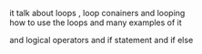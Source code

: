 it talk about loops  , loop conainers and looping  
how to use the loops  and many examples of it 

and logical operators and if statement and if else
